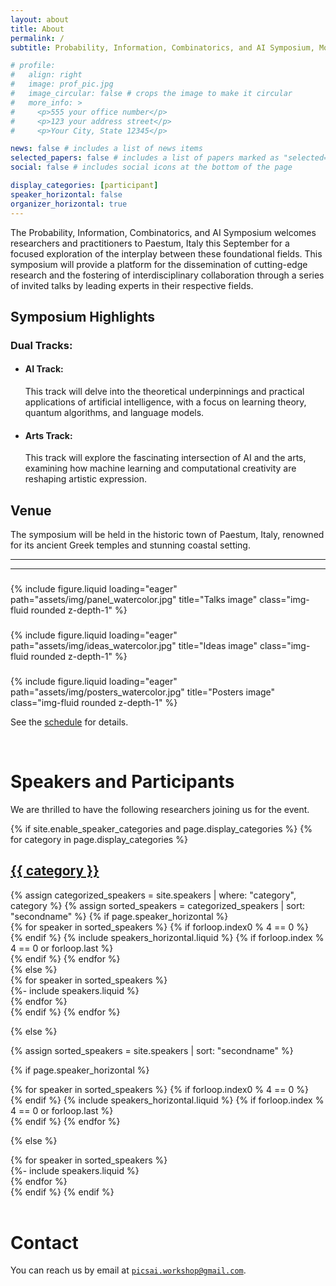 ```yaml
---
layout: about
title: About
permalink: /
subtitle: Probability, Information, Combinatorics, and AI Symposium, Monday-Saturday, 22-28 of September 2024</a>. Paestum, Italy.

# profile:
#   align: right
#   image: prof_pic.jpg
#   image_circular: false # crops the image to make it circular
#   more_info: >
#     <p>555 your office number</p>
#     <p>123 your address street</p>
#     <p>Your City, State 12345</p>

news: false # includes a list of news items
selected_papers: false # includes a list of papers marked as "selected={true}"
social: false # includes social icons at the bottom of the page

display_categories: [participant]
speaker_horizontal: false
organizer_horizontal: true
---
```



<p>The Probability, Information, Combinatorics, and AI Symposium
welcomes researchers and practitioners to Paestum, Italy this
September for a focused exploration of the interplay between these
foundational fields. This symposium will provide a platform for
the dissemination of cutting-edge research and the fostering of
interdisciplinary collaboration through a series of invited talks
by leading experts in their respective fields. </p>

<h2>Symposium Highlights</h2>

<div class="track">
    <h3>Dual Tracks:</h3>
    <ul>
        <li>
            <h4>AI Track:</h4>
            <p>This track will delve into the theoretical
            underpinnings and practical applications of artificial
            intelligence, with a focus on learning theory, quantum
            algorithms, and language models.</p>
        </li>
        <li>
            <h4>Arts Track:</h4> 
            <p>This track will explore the fascinating
            intersection of AI and the arts, examining how machine
            learning and computational creativity are reshaping
            artistic expression.</p>
        </li>
    </ul>
</div>


<h2>Venue</h2>
<p>The symposium will be held in the historic town of Paestum,
Italy, renowned for its ancient Greek temples and stunning coastal
setting.</p>

---
---

<div class="row">
    <div class="col-sm mt-3 mt-md-0">
        <h3 style="text-align:center;"></h3>
        {% include figure.liquid loading="eager" path="assets/img/panel_watercolor.jpg" title="Talks image" class="img-fluid rounded z-depth-1" %}
    </div>
    <div class="col-sm mt-3 mt-md-0">
        <h3 style="text-align:center;"></h3>
        {% include figure.liquid loading="eager" path="assets/img/ideas_watercolor.jpg" title="Ideas image" class="img-fluid rounded z-depth-1" %}
    </div>
    <div class="col-sm mt-3 mt-md-0">
        <h3 style="text-align:center;"></h3>
        {% include figure.liquid loading="eager" path="assets/img/posters_watercolor.jpg" title="Posters image" class="img-fluid rounded z-depth-1" %}
    </div>
</div>

See the [schedule](/schedule) for details.

<!-- Speakers -->
<br>
<h1><b>Speakers and Participants</b></h1>

We are thrilled to have the following researchers joining us for the event.

<div class="speakers">
{% if site.enable_speaker_categories and page.display_categories %}
  {% for category in page.display_categories %}
  <a id="{{ category }}" href=".#{{ category }}">
    <h2 class="category">{{ category }}</h2>
  </a>
  {% assign categorized_speakers = site.speakers | where: "category", category %}
  {% assign sorted_speakers = categorized_speakers | sort: "secondname" %}
  {% if page.speaker_horizontal %}
  <div class="container">
    {% for speaker in sorted_speakers %}
      {% if forloop.index0 % 4 == 0 %}
        <div class="row row-cols-4"> {% endif %} 
          {% include speakers_horizontal.liquid %}
      {% if forloop.index % 4 == 0 or forloop.last %}
        </div> {% endif %}
    {% endfor %}
  </div>
  {% else %}
  <div class="d-flex flex-wrap"> 
    {% for speaker in sorted_speakers %}
      <div class="p-2 flex-grow-1 flex-basis-0" style="flex-basis: 25%;"> {%- include speakers.liquid %}</div>
    {% endfor %}
  </div>
  {% endif %}
  {% endfor %}

{% else %}

{% assign sorted_speakers = site.speakers | sort: "secondname" %}

  {% if page.speaker_horizontal %}

  <div class="container">
    {% for speaker in sorted_speakers %}
      {% if forloop.index0 % 4 == 0 %}
        <div class="row row-cols-4"> {% endif %}
        {% include speakers_horizontal.liquid %}
      {% if forloop.index % 4 == 0 or forloop.last %}
        </div> {% endif %}
    {% endfor %}
  </div>

{% else %}
  <div class="d-flex flex-wrap">
    {% for speaker in sorted_speakers %}
      <div class="p-2 flex-grow-1 flex-basis-0" style="flex-basis: 25%;"> {%- include speakers.liquid %}</div>
    {% endfor %}
  </div>
{% endif %}
{% endif %}
</div>

<br>
<h1><b>Contact</b></h1>

You can reach us by email at [``picsai.workshop@gmail.com``](mailto:picsai.workshop@gmail.com).
